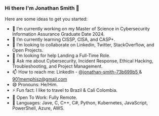 ### Hi there I'm Jonathan Smith 👋

Here are some ideas to get you started:
- 🔭 I’m currently working on my Master of Science in Cybersecurity Information Assurance Graduate Date 2024.
- 🌱 I’m currently learning CISSP, CISA, and CASP+.
- 👯 I’m looking to collaborate on Linkedin, Twitter, StackOverflow, and Open Projects.
- 🤔 I’m looking for help Landing a Full-Time Role.
- 💬 Ask me about Cybersecurity, Incident Response, Ethical Hacking, Troubleshooting, and Project Management.
- 📫 How to reach me: LinkedIn - @[jonathan-smith-73b699b5 ](https://www.linkedin.com/in/jonathan-smith-73b699b5/) & 901memphisz@gmail.com
- 😄 Pronouns: He/Him.
- ⚡ Fun fact: I like to travel to Brazil & Cali Colombia.
- 🌴 Open To Work: Fully Remote.
- 🌴 Languages: Jave, C, C++, C#, Python, Kubernetes, JavaScript, PowerShell, Azure, AWS.
